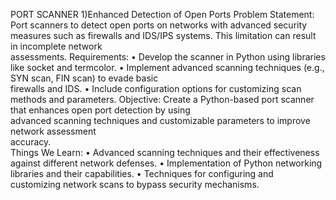 PORT SCANNER 
1)Enhanced Detection of Open Ports 
Problem Statement: Port scanners to detect open ports on networks with advanced security  
measures such as firewalls and IDS/IPS systems. This limitation can result in incomplete network  
assessments. 
Requirements: 
• Develop the scanner in Python using libraries like socket and termcolor. 
• Implement advanced scanning techniques (e.g., SYN scan, FIN scan) to evade basic  
firewalls and IDS. 
• Include configuration options for customizing scan methods and parameters. 
Objective: Create a Python-based port scanner that enhances open port detection by using  
advanced scanning techniques and customizable parameters to improve network assessment  
accuracy.  
Things We Learn: 
• Advanced scanning techniques and their effectiveness against different network defenses. 
• Implementation of Python networking libraries and their capabilities. 
• Techniques for configuring and customizing network scans to bypass security mechanisms.

